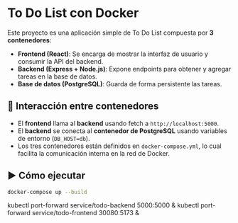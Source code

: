 # To Do List con Docker

Este proyecto es una aplicación simple de To Do List compuesta por **3 contenedores**:

- **Frontend (React)**: Se encarga de mostrar la interfaz de usuario y consumir la API del backend.
- **Backend (Express + Node.js)**: Expone endpoints para obtener y agregar tareas en la base de datos.
- **Base de datos (PostgreSQL)**: Guarda de forma persistente las tareas.

## 🔗 Interacción entre contenedores

- El **frontend** llama al **backend** usando fetch a `http://localhost:5000`.
- El **backend** se conecta al **contenedor de PostgreSQL** usando variables de entorno (`DB_HOST=db`).
- Los tres contenedores están definidos en `docker-compose.yml`, lo cual facilita la comunicación interna en la red de Docker.

## ▶️ Cómo ejecutar

```bash
docker-compose up --build
```

kubectl port-forward service/todo-backend 5000:5000 &
kubectl port-forward service/todo-frontend 30080:5173 &
